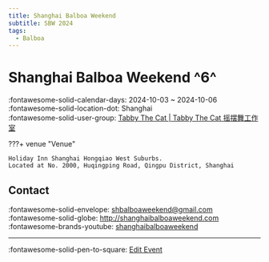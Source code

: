 ```yaml
---
title: Shanghai Balboa Weekend
subtitle: SBW 2024
tags:
  - Balboa
---
```


# Shanghai Balboa Weekend ^6^

:fontawesome-solid-calendar-days: 2024-10-03 ~ 2024-10-06  
:fontawesome-solid-location-dot: Shanghai  
:fontawesome-solid-user-group: [Tabby The Cat | Tabby The Cat 摇摆舞工作室](https://swing.kids/zh_CN/tabby-the-cat)  


???+ venue "Venue"

    Holiday Inn Shanghai Hongqiao West Suburbs.  
    Located at No. 2000, Huqingping Road, Qingpu District, Shanghai  

## Contact

:fontawesome-solid-envelope: <shbalboaweekend@gmail.com>  
:fontawesome-solid-globe: <http://shanghaibalboaweekend.com>  
:fontawesome-brands-youtube: [shanghaibalboaweekend](https://youtube.com/shanghaibalboaweekend)  

---

:fontawesome-solid-pen-to-square: [Edit Event](https://github.com/swingdance/events/issues/new?assignees=&labels=update+event&projects=&template=03-update_entity.yml&title=Update%20Event%3A%20zh_CN%20%E2%80%A2%20Shanghai%20Balboa%20Weekend&region=zh_CN&year=2024&id=shanghai-balboa-weekend&name=Shanghai%20Balboa%20Weekend&org_id=tabby-the-cat)
